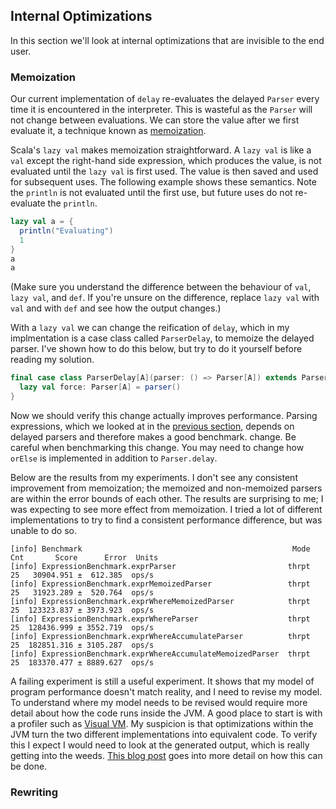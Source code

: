 ## Internal Optimizations

In this section we'll look at internal optimizations that are invisible to the end user.


### Memoization

Our current implementation of `delay` re-evaluates the delayed `Parser` every time it is encountered in the interpreter. This is wasteful as the `Parser` will not change between evaluations. We can store the value after we first evaluate it, a technique known as [memoization](https://en.wikipedia.org/wiki/Memoization). 

Scala's `lazy val` makes memoization straightforward. A `lazy val` is like a `val` except the right-hand side expression, which produces the value, is not evaluated until the `lazy val` is first used. The value is then saved and used for subsequent uses. The following example shows these semantics. Note the `println` is not evaluated until the first use, but future uses do not re-evaluate the `println`.

```scala mdoc
lazy val a = { 
  println("Evaluating")
  1
}
a
a
```

(Make sure you understand the difference between the behaviour of `val`, `lazy val`, and `def`. If you're unsure on the difference, replace `lazy val` with `val` and with `def` and see how the output changes.)

With a `lazy val` we can change the reification of `delay`, which in my implmentation is a case class called `ParserDelay`, to memoize the delayed parser. I've shown how to do this below, but try to do it yourself before reading my solution.

```scala
final case class ParserDelay[A](parser: () => Parser[A]) extends Parser[A] {
  lazy val force: Parser[A] = parser()
}
```

Now we should verify this change actually improves performance. Parsing expressions, which we looked at in the [previous section](../expressions/recursion.md), depends on delayed parsers and therefore makes a good benchmark. change. Be careful when benchmarking this change. You may need to change how `orElse` is implemented in addition to `Parser.delay`.

Below are the results from my experiments. I don't see any consistent improvement from memoization; the memoized and non-memoized parsers are within the error bounds of each other. The results are surprising to me; I was expecting to see more effect from memoization. I tried a lot of different implementations to try to find a consistent performance difference, but was unable to do so.

```
[info] Benchmark                                               Mode  Cnt       Score      Error  Units
[info] ExpressionBenchmark.exprParser                         thrpt   25   30904.951 ±  612.385  ops/s
[info] ExpressionBenchmark.exprMemoizedParser                 thrpt   25   31923.289 ±  520.764  ops/s
[info] ExpressionBenchmark.exprWhereMemoizedParser            thrpt   25  123323.837 ± 3973.923  ops/s
[info] ExpressionBenchmark.exprWhereParser                    thrpt   25  128436.999 ± 3552.719  ops/s
[info] ExpressionBenchmark.exprWhereAccumulateParser          thrpt   25  182851.316 ± 3105.287  ops/s
[info] ExpressionBenchmark.exprWhereAccumulateMemoizedParser  thrpt   25  183370.477 ± 8889.627  ops/s
```

A failing experiment is still a useful experiment. It shows that my model of program performance doesn't match reality, and I need to revise my model. To understand where my model needs to be revised would require more detail about how the code runs inside the JVM. A good place to start is with a profiler such as [Visual VM](https://visualvm.github.io/index.html). My suspicion is that optimizations within the JVM turn the two different implementations into equivalent code. To verify this I expect I would need to look at the generated output, which is really getting into the weeds. [This blog post](https://www.beyondjava.net/show-assembly-code-generated-jvm) goes into more detail on how this can be done.


### Rewriting
